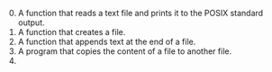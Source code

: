 0. A function that reads a text file and prints it to the POSIX standard output.
1. A function that creates a file.
3. A function that appends text at the end of a file.
4. A program that copies the content of a file to another file.
5. 
